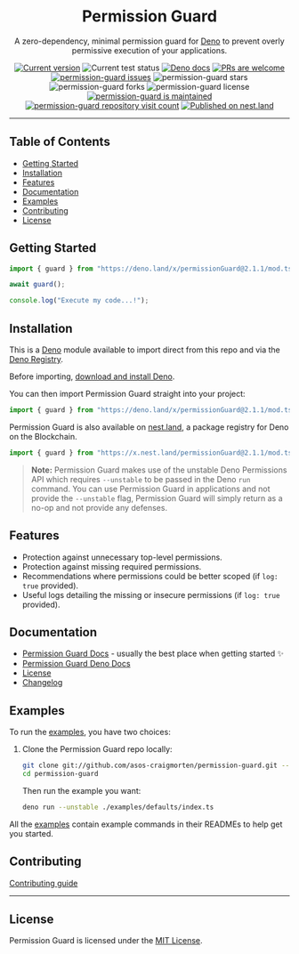 <p align="center">
  <h1 align="center">Permission Guard</h1>
</p>
<p align="center">
A zero-dependency, minimal permission guard for <a href="https://deno.land/">Deno</a> to prevent overly permissive execution of your applications.</p>
<p align="center">
   <a href="https://github.com/asos-craigmorten/permission-guard/tags/"><img src="https://img.shields.io/github/tag/asos-craigmorten/permission-guard" alt="Current version" /></a>
   <img src="https://github.com/asos-craigmorten/permission-guard/workflows/Test/badge.svg" alt="Current test status" />
   <a href="https://doc.deno.land/https/deno.land/x/permission-guard/mod.ts"><img src="https://doc.deno.land/badge.svg" alt="Deno docs" /></a>
   <a href="http://makeapullrequest.com"><img src="https://img.shields.io/badge/PRs-welcome-brightgreen.svg" alt="PRs are welcome" /></a>
   <a href="https://github.com/asos-craigmorten/permission-guard/issues/"><img src="https://img.shields.io/github/issues/asos-craigmorten/permission-guard" alt="permission-guard issues" /></a>
   <img src="https://img.shields.io/github/stars/asos-craigmorten/permission-guard" alt="permission-guard stars" />
   <img src="https://img.shields.io/github/forks/asos-craigmorten/permission-guard" alt="permission-guard forks" />
   <img src="https://img.shields.io/github/license/asos-craigmorten/permission-guard" alt="permission-guard license" />
   <a href="https://GitHub.com/asos-craigmorten/permission-guard/graphs/commit-activity"><img src="https://img.shields.io/badge/Maintained%3F-yes-green.svg" alt="permission-guard is maintained" /></a>
   <a href="http://hits.dwyl.com/asos-craigmorten/permission-guard"><img src="http://hits.dwyl.com/asos-craigmorten/permission-guard.svg" alt="permission-guard repository visit count" /></a>
   <a href="https://nest.land/package/permissionGuard"><img src="https://nest.land/badge.svg" alt="Published on nest.land" /></a>
</p>

---

## Table of Contents

- [Getting Started](#getting-started)
- [Installation](#installation)
- [Features](#features)
- [Documentation](#documentation)
- [Examples](#examples)
- [Contributing](#contributing)
- [License](#license)

## Getting Started

```ts
import { guard } from "https://deno.land/x/permissionGuard@2.1.1/mod.ts";

await guard();

console.log("Execute my code...!");
```

## Installation

This is a [Deno](https://deno.land/) module available to import direct from this repo and via the [Deno Registry](https://deno.land/x).

Before importing, [download and install Deno](https://deno.land/#installation).

You can then import Permission Guard straight into your project:

```ts
import { guard } from "https://deno.land/x/permissionGuard@2.1.1/mod.ts";
```

Permission Guard is also available on [nest.land](https://nest.land/package/permissionGuard), a package registry for Deno on the Blockchain.

```ts
import { guard } from "https://x.nest.land/permissionGuard@2.1.1/mod.ts";
```

> **Note:** Permission Guard makes use of the unstable Deno Permissions API which requires `--unstable` to be passed in the Deno `run` command. You can use Permission Guard in applications and not provide the `--unstable` flag, Permission Guard will simply return as a no-op and not provide any defenses.

## Features

- Protection against unnecessary top-level permissions.
- Protection against missing required permissions.
- Recommendations where permissions could be better scoped (if `log: true` provided).
- Useful logs detailing the missing or insecure permissions (if `log: true` provided).

## Documentation

- [Permission Guard Docs](https://asos-craigmorten.github.io/permission-guard/) - usually the best place when getting started ✨
- [Permission Guard Deno Docs](https://doc.deno.land/https/deno.land/x/permissionGuard/mod.ts)
- [License](https://github.com/asos-craigmorten/permission-guard/blob/main/LICENSE.md)
- [Changelog](https://github.com/asos-craigmorten/permission-guard/blob/main/.github/CHANGELOG.md)

## Examples

To run the [examples](./examples), you have two choices:

1. Clone the Permission Guard repo locally:

   ```bash
   git clone git://github.com/asos-craigmorten/permission-guard.git --depth 1
   cd permission-guard
   ```

   Then run the example you want:

   ```bash
   deno run --unstable ./examples/defaults/index.ts
   ```

All the [examples](./examples) contain example commands in their READMEs to help get you started.

## Contributing

[Contributing guide](https://github.com/asos-craigmorten/permission-guard/blob/main/.github/CONTRIBUTING.md)

---

## License

Permission Guard is licensed under the [MIT License](./LICENSE.md).
